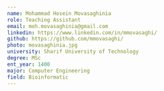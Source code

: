 ```yaml
---
name: Mohammad Hosein Movasaghinia
role: Teaching Assistant
email: moh.movasaghinia@gmail.com
linkedin: https://www.linkedin.com/in/mmovasaghi/
github: https://github.com/mmovasaghi/
photo: movasaghinia.jpg
university: Sharif University of Technology
degree: MSc
ent_year: 1400
major: Computer Engineering
field: Bioinformatic
---
```

